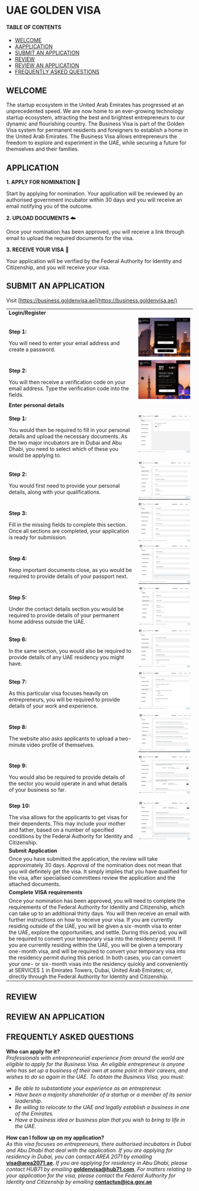 # UAE GOLDEN VISA
#### TABLE OF CONTENTS

* [WELCOME](#short-explanation-to-visa)
* [AAPPLICATION](#application)
* [SUBMIT AN APPLICATION](#submit-an-application)
* [REVIEW](#review)
* [REVIEW AN APPLICATION](#review-an-application)
* [FREQUENTLY ASKED QUESTIONS](#frequently-asked-questions)

## WELCOME <br>

The startup ecosystem in the United Arab Emirates has progressed at an unprecedented speed. We are now home to an ever-growing technology startup ecosystem, attracting the best and brightest entrepreneurs to our dynamic and flourishing country. The Business Visa is part of the Golden Visa system for permanent residents and foreigners to establish a home in the United Arab Emirates. The Business Visa allows entrepreneurs the freedom to explore and experiment in the UAE, while securing a future for themselves and their families.

## APPLICATION <br>

**1. APPLY FOR NOMINATION** :memo:

Start by applying for nomination. Your application will be reviewed by an authorised government incubator
within 30 days and you will receive an email notifying you of the outcome.


**2. UPLOAD DOCUMENTS** :cloud:

Once your nomination has been approved, you will receive a link through email to upload the required
documents for the visa.

**3. RECEIVE YOUR VISA** :page_facing_up:

Your application will be verified by the Federal Authority for Identity and Citizenship, and you will
receive your visa.


## SUBMIT AN APPLICATION <br>

Visit [https://business.goldenvisa.ae](https://business.goldenvisa.ae/)

<table>
  <thead>
  </thead>
  <tbody>
    <tr>
      <tr><td colspan="3"><b>Login/Register</b></td>      
    </tr>
    <tr>
      <td style="text-align: left"><p><b>Step 1:</b></p>You will need to enter your email address and create a password.</td>
      <td style="text-align: center"><img src="visa01.JPG" alt="VISA-1"></td>
    </tr>
    <tr>
      <td style="text-align: left"><p><b>Step 2:</b></p>You will then receive a verification code on your email address. Type the verification code into the fields. </td>
      <td style="text-align: center"><img src="visa02.JPG" alt="VISA-2"></td>
    </tr>
    <tr>
      <tr><td colspan="3"><b>Enter personal details</b></td>      
    </tr>
    <tr>
    <td style="text-align: left"><p><b>Step 1:</b></p>You would then be required to fill in your personal details and upload the necessary documents. As the two major incubators are in Dubai and Abu Dhabi, you need to select which of these you would be applying to.</td>
    <td style="text-align: center"><img src="visa03.JPG" alt="VISA-3"></td>
    </tr>
    <tr>
    <td style="text-align: left"><p><b>Step 2:</b></p>You would first need to provide your personal details, along with your qualifications.</td>
    <td style="text-align: center"><img src="visa04.JPG" alt="VISA-4"></td>
    </tr>
    <tr>
    <td style="text-align: left"><p><b>Step 3:</b></p>Fill in the missing fields to complete this section. Once all sections are completed, your application is ready for submission.</td>
    <td style="text-align: center"><img src="visa05.JPG" alt="VISA-5"></td>
    </tr>
    <tr>
    <td style="text-align: left"><p><b>Step 4:</b></p>Keep important documents close, as you would be required to provide details of your passport next.</td>
    <td style="text-align: center"><img src="visa06.JPG" alt="VISA-6"></td>
    </tr>
    <tr>
    <td style="text-align: left"><p><b>Step 5:</b></p>Under the contact details section you would be required to provide details of your permanent home address outside the UAE.</td>
    <td style="text-align: center"><img src="visa07.JPG" alt="VISA-7"></td>
    </tr>
    <tr>
    <td style="text-align: left"><p><b>Step 6:</b></p>In the same section, you would also be required to provide details of any UAE residency you might have.</td>
    <td style="text-align: center"><img src="visa08.JPG" alt="VISA-8"></td>
    </tr>
    <tr>
    <td style="text-align: left"><p><b>Step 7:</b></p>As this particular visa focuses heavily on entrepreneurs, you will be required to provide details of your work and experience.</td>
    <td style="text-align: center"><img src="visa09.JPG" alt="VISA-9"></td>
    </tr>
    <tr>
    <td style="text-align: left"><p><b>Step 8:</b></p>The website also asks applicants to upload a two-minute video profile of themselves.</td>
    <td style="text-align: center"><img src="visa10.JPG" alt="VISA-10"></td>
    </tr>
    <tr>
    <td style="text-align: left"><p><b>Step 9:</b></p>You would also be required to provide details of the sector you would operate in and what details of your business so far.</td>
    <td style="text-align: center"><img src="visa11.JPG" alt="VISA-11"></td>
    </tr>
    <tr>
    <td style="text-align: left"><p><b>Step 10:</b></p>The visa allows for the applicants to get visas for their dependents. This may include your mother and father, based on a number of specified conditions by the Federal Authority for Identity and Citizenship.</td>
    <td style="text-align: center"><img src="visa12.JPG" alt="VISA-12"></td>
    </tr>
    <tr>
      <tr><td colspan="3"><b>Submit Application</b></td>      
    </tr>
    <tr>
      <tr><td colspan="3">Once you have submitted the application, the review will take approximately 30 days. Approval of the nomination does not mean that you will definitely get the visa. It simply implies that you have qualified for the visa, after specialised committees review the application and the attached documents.</td>      
    </tr>
    <tr>
      <tr><td colspan="3"><b>Complete VISA requirements</b></td>      
    </tr>
    <tr>
      <tr><td colspan="3">Once your nomination has been approved, you will need to complete the requirements of the Federal Authority for Identity and Citizenship, which can take up to an additional thirty days. You will then receive an email with further instructions on how to receive your visa. If you are currently residing outside of the UAE, you will be given a six-month visa to enter the UAE, explore the opportunities, and settle. During this period, you will be required to convert your temporary visa into the residency permit. If you are currently residing within the UAE, you will be given a temporary one-month visa, and will be required to convert your temporary visa into the residency permit during this period. In both cases, you can convert your one- or six-month visas into the residency quickly and conveniently at SERVICES 1 in Emirates Towers, Dubai, United Arab Emirates; or, directly through the Federal Authority for Identity and Citizenship.</td>      
    </tr>
  </tbody>
</table>

## REVIEW <br>

## REVIEW AN APPLICATION <br>


## FREQUENTLY ASKED QUESTIONS <br>

**Who can apply for it?**<br>
*Professionals with entrepreneurial experience from around the world are eligible to apply for the Business Visa. An eligible entrepreneur is anyone who has set up a business of their own at some point in their careers, and wishes to do so again in the UAE. To obtain the Business Visa, you must:*
- *Be able to substantiate your experience as an entrepreneur.*
- *Have been a majority shareholder of a startup or a member of its senior leadership.*
- *Be willing to relocate to the UAE and legally establish a business in one of the Emirates.*
- *Have a business idea or business plan that you wish to bring to life in the UAE.*

**How can I follow up on my application?**<br>
  *As this visa focuses on entrepreneurs, there authorised incubators in Dubai and Abu Dhabi that deal with the application. If you are applying for residency in Dubai, you can contact AREA 2071 by emailing* **visa@area2071.ae**.
  *If you are applying for residency in Abu Dhabi, please contact HUB71 by emailing* **goldenvisa@hub71.com**.
  *For matters relating to your application for the visa, please contact the Federal Authority for Identity and Citizenship by emailing* **contactus@ica.gov.ae**
